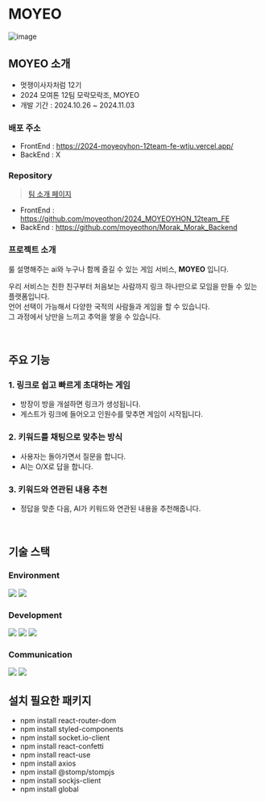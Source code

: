 # MOYEO

![image](https://github.com/user-attachments/assets/11e5b6f2-d842-4365-a488-5feab99768dd)

## MOYEO 소개
- 멋쟁이사자처럼 12기 
- 2024 모여톤 12팀 모락모락조, MOYEO
- 개발 기간 : 2024.10.26 ~ 2024.11.03

### 배포 주소
- FrontEnd : https://2024-moyeoyhon-12team-fe-wtju.vercel.app/
- BackEnd : X

### Repository
> [팀 소개 페이지](https://www.notion.so/12-12c7930aa4e080f2a2bff2056c5b0bea)
- FrontEnd : https://github.com/moyeothon/2024_MOYEOYHON_12team_FE
- BackEnd : https://github.com/moyeothon/Morak_Morak_Backend

### 프로젝트 소개
룰 설명해주는 ai와 누구나 함께 즐길 수 있는 게임 서비스, **MOYEO** 입니다.

우리 서비스는 친한 친구부터 처음보는 사람까지 링크 하나만으로 모임을 만들 수 있는 플랫폼입니다. <br>
언어 선택이 가능해서 다양한 국적의 사람들과 게임을 할 수 있습니다. <br>
그 과정에서 낭만을 느끼고 추억을 쌓을 수 있습니다. 

<br>

## 주요 기능
### 1. 링크로 쉽고 빠르게 초대하는 게임
- 방장이 방을 개설하면 링크가 생성됩니다.
- 게스트가 링크에 들어오고 인원수를 맞추면 게임이 시작됩니다.

### 2. 키워드를 채팅으로 맞추는 방식
- 사용자는 돌아가면서 질문을 합니다.
- AI는 O/X로 답을 합니다.

### 3. 키워드와 연관된 내용 추천
- 정답을 맞춘 다음, AI가 키워드와 연관된 내용을 추천해줍니다.

<br>

## 기술 스택
### Environment
<img src="https://img.shields.io/badge/github-181717?style=for-the-badge&logo=github&logoColor=white">
<img src="https://img.shields.io/badge/git-F05032?style=for-the-badge&logo=git&logoColor=white">

### Development
<img src="https://img.shields.io/badge/spring boot-6DB33F?style=for-the-badge&logo=spring boot&logoColor=white">
<img src="https://img.shields.io/badge/java-007396?style=for-the-badge&logo=java&logoColor=white"> 
<img src="https://img.shields.io/badge/mysql-4479A1?style=for-the-badge&logo=mysql&logoColor=white"> 

### Communication
<img src="https://img.shields.io/badge/discord-5865F2?style=for-the-badge&logo=discord&logoColor=white"> 
<img src="https://img.shields.io/badge/notion-000000?style=for-the-badge&logo=notion&logoColor=white"> 

<br>

## 설치 필요한 패키지
- npm install react-router-dom <br/>
- npm install styled-components <br/>
- npm install socket.io-client <br/>
- npm install react-confetti  <br/>
- npm install react-use  <br/>
- npm install axios <br/>
- npm install @stomp/stompjs <br/>
- npm install sockjs-client <br/>
- npm install global <br/>
